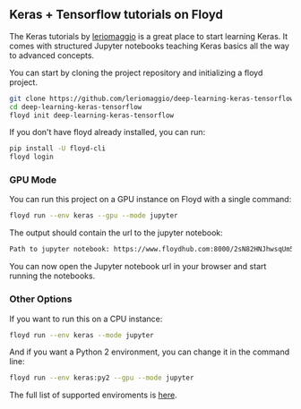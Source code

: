 ## Keras + Tensorflow tutorials on Floyd

The Keras tutorials by [leriomaggio](https://github.com/leriomaggio/deep-learning-keras-tensorflow) 
is a great place to start learning Keras. It comes with structured Jupyter notebooks teaching Keras basics 
all the way to advanced concepts.

You can start by cloning the project repository and initializing a floyd project.

```bash
git clone https://github.com/leriomaggio/deep-learning-keras-tensorflow
cd deep-learning-keras-tensorflow
floyd init deep-learning-keras-tensorflow
```

If you don't have floyd already installed, you can run:
```bash
pip install -U floyd-cli
floyd login
```

### GPU Mode

You can run this project on a GPU instance on Floyd with a single command:

```bash
floyd run --env keras --gpu --mode jupyter
```

The output should contain the url to the jupyter notebook:
```bash
Path to jupyter notebook: https://www.floydhub.com:8000/2sN82HNJhwsqUm5QbWtqUi
```

You can now open the Jupyter notebook url in your browser and start running the notebooks.

### Other Options

If you want to run this on a CPU instance:

```bash
floyd run --env keras --mode jupyter
```

And if you want a Python 2 environment, you can change it in the command line:

```bash
floyd run --env keras:py2 --gpu --mode jupyter
```

The full list of supported enviroments is [here](http://docs.floydhub.com/home/environments/).
